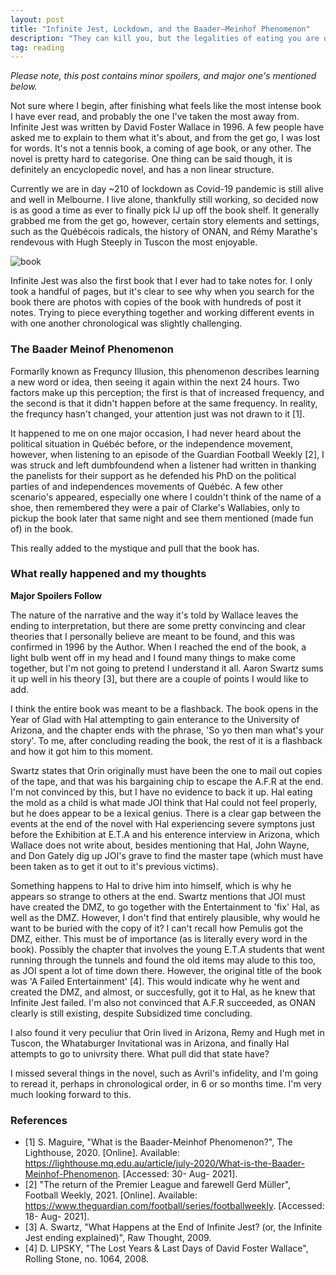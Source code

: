 ```yaml
---
layout: post
title: "Infinite Jest, Lockdown, and the Baader–Meinhof Phenomenon"
description: "They can kill you, but the legalities of eating you are quite a bit dicier"
tag: reading
---
```

*Please note, this post contains minor spoilers, and major one's mentioned below.*


Not sure where I begin, after finishing what feels like the most intense book I have ever read, and probably the one I've taken the most away from. Infinite Jest was written by David Foster Wallace in 1996. A few people have asked me to explain to them what it's about, and from the get go, I was lost for words. It's not a tennis book, a coming of age book, or any other. The novel is pretty hard to categorise. One thing can be said though, it is definitely an encyclopedic novel, and has a non linear structure.


Currently we are in day ~210 of lockdown as Covid-19 pandemic is still alive and well in Melbourne. I live alone, thankfully still working, so decided now is as good a time as ever to finally pick IJ up off the book shelf. It generally grabbed me from the get go, however, certain story elements and settings, such as the Québécois radicals, the history of ONAN, and Rémy Marathe's rendevous with Hugh Steeply in Tuscon the most enjoyable. 

![book](https://i.imgur.com/3qbjGVk.jpg)

Infinite Jest was also the first book that I ever had to take notes for. I only took a handful of pages, but it's clear to see why when you search for the book there are photos with copies of the book with hundreds of post it notes. Trying to piece everything together and working different events in with one another chronological was slightly challenging.


### The Baader Meinof Phenomenon
Formarlly known as Frequncy Illusion, this phenomenon describes learning a new word or idea, then seeing it again within the next 24 hours. Two factors make up this perception; the first is that of increased frequency, and the second is that it didn't happen before at the same frequency. In reality, the frequncy hasn't changed, your attention just was not drawn to it [1]. 


It happened to me on one major occasion, I had never heard about the political situation in Québéc before, or the independence movement, however, when listening to an episode of the Guardian Football Weekly [2], I was struck and left dumbfoundend when a listener had written in thanking the panelists for their support as he defended his PhD on the political parties of and independences movements of Québéc. A few other scenario's appeared, especially one where I couldn't think of the name of a shoe, then remembered they were a pair of Clarke's Wallabies, only to pickup the book later that same night and see them mentioned (made fun of) in the book.


This really added to the mystique and pull that the book has.


### What really happened and my thoughts
**Major Spoilers Follow**


The nature of the narrative and the way it's told by Wallace leaves the ending to interpretation, but there are some pretty convincing and clear theories that I personally believe are meant to be found, and this was confirmed in 1996 by the Author. When I reached the end of the book, a light bulb went off in my head and I found many things to make come together, but I'm not going to pretend I understand it all. Aaron Swartz sums it up well in his theory [3], but there are a couple of points I would like to add.


I think the entire book was meant to be a flashback. The book opens in the Year of Glad with Hal attempting to gain enterance to the University of Arizona, and the chapter ends with the phrase, 'So yo then man what's your story'. To me, after concluding reading the book, the rest of it is a flashback and how it got him to this moment. 


Swartz states that Orin originally must have been the one to mail out copies of the tape, and that was his bargaining chip to escape the A.F.R at the end. I'm not convinced by this, but I have no evidence to back it up. Hal eating the mold as a child is what made JOI think that Hal could not feel properly, but he does appear to be a lexical genius. There is a clear gap between the events at the end of the novel with Hal experiencing severe symptons just before the Exhibition at E.T.A and his enterence interview in Arizona, which Wallace does not write about, besides mentioning that Hal, John Wayne, and Don Gately dig up JOI's grave to find the master tape (which must have been taken as to get it out to it's previous victims). 


Something happens to Hal to drive him into himself, which is why he appears so strange to others at the end. Swartz mentions that JOI must have created the DMZ, to go together with the Entertainment to 'fix' Hal, as well as the DMZ. However, I don't find that entirely plausible, why would he want to be buried with the copy of it? I can't recall how Pemulis got the DMZ, either. This must be of importance (as is literally every word in the book). Possibly the chapter that involves the young E.T.A students that went running through the tunnels and found the old items may alude to this too, as JOI spent a lot of time down there. However, the original title of the book was 'A Failed Entertainment' [4]. This would indicate why he went and created the DMZ, and almost, or succesfully, got it to Hal, as he knew that Infinite Jest failed. I'm also not convinced that A.F.R succeeded, as ONAN clearly is still existing, despite Subsidized time concluding.


I also found it very peculiur that Orin lived in Arizona, Remy and Hugh met in Tuscon, the Whataburger Invitational was in Arizona, and finally Hal attempts to go to univrsity there. What pull did that state have?


I missed several things in the novel, such as Avril's infidelity, and I'm going to reread it, perhaps in chronological order, in 6 or so months time. I'm very much looking forward to this.


### References
* [1] S. Maguire, "What is the Baader-Meinhof Phenomenon?", The Lighthouse, 2020. [Online]. Available: https://lighthouse.mq.edu.au/article/july-2020/What-is-the-Baader-Meinhof-Phenomenon. [Accessed: 30- Aug- 2021].
* [2] "The return of the Premier League and farewell Gerd Müller", Football Weekly, 2021. [Online]. Available: https://www.theguardian.com/football/series/footballweekly. [Accessed: 18- Aug- 2021].
* [3] A. Swartz, "What Happens at the End of Infinite Jest? (or, the Infinite Jest ending explained)", Raw Thought, 2009.
* [4] D. LIPSKY, "The Lost Years & Last Days of David Foster Wallace", Rolling Stone, no. 1064, 2008.

